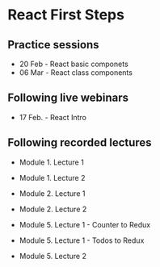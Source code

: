 # React First Steps

## Practice sessions

- 20 Feb - React basic componets
- 06 Mar - React class components

## Following live webinars

- 17 Feb. - React Intro

## Following recorded lectures

- Module 1. Lecture 1
- Module 1. Lecture 2

- Module 2. Lecture 1
- Module 2. Lecture 2

- Module 5. Lecture 1 - Counter to Redux
- Module 5. Lecture 1 - Todos to Redux
- Module 5. Lecture 2
